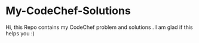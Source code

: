 # My-CodeChef-Solutions
Hi, this Repo contains my CodeChef problem and solutions . I am glad if this helps you :)
